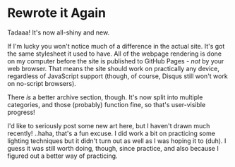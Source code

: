 # Rewrote it Again

Tadaaa! It's now all-shiny and new.

If I'm lucky you won't notice much of a difference in the actual site. It's
got the same stylesheet it used to have. All of the webpage rendering is done
on my computer before the site is published to GitHub Pages - *not* by your
web browser. That means the site should work on practically any device,
regardless of JavaScript support (though, of course, Disqus still won't work
on no-script browsers).

There *is* a better archive section, though. It's now split into multiple
categories, and those (probably) function fine, so that's user-visible
progress!

I'd like to seriously post some new art here, but I haven't drawn much
recently! ..haha, that's a fun excuse. I did work a bit on practicing some
lighting techniques but it didn't turn out as well as I was hoping it to (duh).
I guess it was still worth doing, though, since practice, and also because I
figured out a better way of practicing.